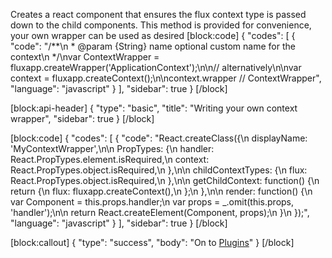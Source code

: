 Creates a react component that ensures the flux context type is passed down to the child components. This method is provided for convenience, your own wrapper can be used as desired
[block:code]
{
  "codes": [
    {
      "code": "/**\n * @param {String} name optional custom name for the context\n */\nvar ContextWrapper = fluxapp.createWrapper('ApplicationContext');\n\n// alternatively\n\nvar context = fluxapp.createContext();\n\ncontext.wrapper // ContextWrapper",
      "language": "javascript"
    }
  ],
  "sidebar": true
}
[/block]

[block:api-header]
{
  "type": "basic",
  "title": "Writing your own context wrapper",
  "sidebar": true
}
[/block]

[block:code]
{
  "codes": [
    {
      "code": "React.createClass({\n   displayName: 'MyContextWrapper',\n\n   PropTypes: {\n     handler: React.PropTypes.element.isRequired,\n     context: React.PropTypes.object.isRequired,\n   },\n\n   childContextTypes: {\n     flux: React.PropTypes.object.isRequired,\n   },\n\n   getChildContext: function() {\n     return {\n       flux: fluxapp.createContext(),\n     };\n   },\n\n   render: function() {\n     var Component = this.props.handler;\n     var props = _.omit(this.props, 'handler');\n\n      return React.createElement(Component, props);\n   }\n });",
      "language": "javascript"
    }
  ],
  "sidebar": true
}
[/block]

[block:callout]
{
  "type": "success",
  "body": "On to [Plugins](/v0.1.0/docs/overview-4)"
}
[/block]